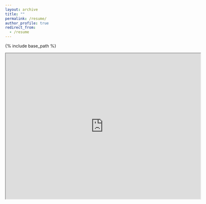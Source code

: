 ```yaml
---
layout: archive
title: ""
permalink: /resume/
author_profile: true
redirect_from:
  - /resume
---
```



{% include base_path %}
<iframe src="https://drive.google.com/file/d/1YTDmHMF5yKJwjE9xgHRStzbapqTyWHEv/preview" width="640" height="480" allow="autoplay"></iframe>



